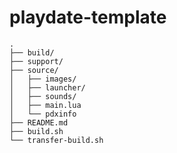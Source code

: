 # playdate-template

    .
    ├── build/
    ├── support/
    ├── source/
    │   ├── images/
    │   ├── launcher/
    │   ├── sounds/
    │   ├── main.lua
    │   └── pdxinfo
    ├── README.md
    ├── build.sh
    └── transfer-build.sh
